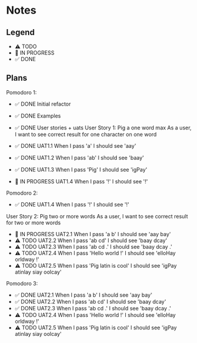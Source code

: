 # Notes

## Legend

- ⚠ TODO
- 🚧 IN PROGRESS
- ✅ DONE

## Plans

Pomodoro 1:

- ✅ DONE Initial refactor
- ✅ DONE Examples
- ✅ DONE User stories + uats
  User Story 1: Pig a one word max
  As a user, I want to see correct result for one character on one word

- ✅ DONE UAT1.1 When I pass 'a' I should see 'aay'
- ✅ DONE UAT1.2 When I pass 'ab' I should see 'baay'
- ✅ DONE UAT1.3 When I pass 'Pig' I should see 'igPay'
- 🚧 IN PROGRESS UAT1.4 When I pass '!' I should see '!'

Pomodoro 2:

- ✅ DONE UAT1.4 When I pass '!' I should see '!'

User Story 2: Pig two or more words
As a user, I want to see correct result for two or more words

- 🚧 IN PROGRESS UAT2.1 When I pass 'a b' I should see 'aay bay'
- ⚠ TODO UAT2.2 When I pass 'ab cd' I should see 'baay dcay'
- ⚠ TODO UAT2.3 When I pass 'ab cd .' I should see 'baay dcay .'
- ⚠ TODO UAT2.4 When I pass 'Hello world !' I should see 'elloHay orldway !'
- ⚠ TODO UAT2.5 When I pass 'Pig latin is cool' I should see 'igPay atinlay siay oolcay'

Pomodoro 3:

- ✅ DONE UAT2.1 When I pass 'a b' I should see 'aay bay'
- ✅ DONE UAT2.2 When I pass 'ab cd' I should see 'baay dcay'
- ✅ DONE UAT2.3 When I pass 'ab cd .' I should see 'baay dcay .'
- ⚠ TODO UAT2.4 When I pass 'Hello world !' I should see 'elloHay orldway !'
- ⚠ TODO UAT2.5 When I pass 'Pig latin is cool' I should see 'igPay atinlay siay oolcay'
